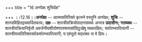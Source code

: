 +++
title = "16 अनपेक्षः शुचिर्दक्ष"

+++
।।12.16।।**अनपेक्षः** -- आत्मव्यतिरिक्ते कृत्स्ने वस्तुनि अनपेक्षः;
**शुचिः** -- शास्त्रविहितद्रव्यवर्धितकायः; **दक्षः** --
शास्त्रीयक्रियोपादानसमर्थः अन्यत्र **उदासीनः; गतव्यथः** --
शास्त्रीयक्रियानिर्वृत्तौ अवर्जनीयशीतोष्णपरुषस्पर्शादिदुःखेषु
व्यथारहितः; सर्वारम्भपरित्यागी --
शास्त्रीयव्यतिरिक्तसर्वकर्मारम्भपरित्यागी; य एवंभूतो मद्भक्तः स मे
प्रियः।
